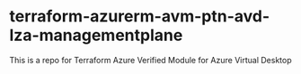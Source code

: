 # terraform-azurerm-avm-ptn-avd-lza-managementplane

This is a repo for Terraform Azure Verified Module for Azure Virtual Desktop


